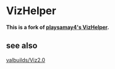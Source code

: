 # VizHelper

**This is a fork of [playsamay4's VizHelper](https://github.com/playsamay4/VizHelper).**

## see also

[valbuilds/Viz2.0](https://github.com/valbuilds/Viz2.0)
